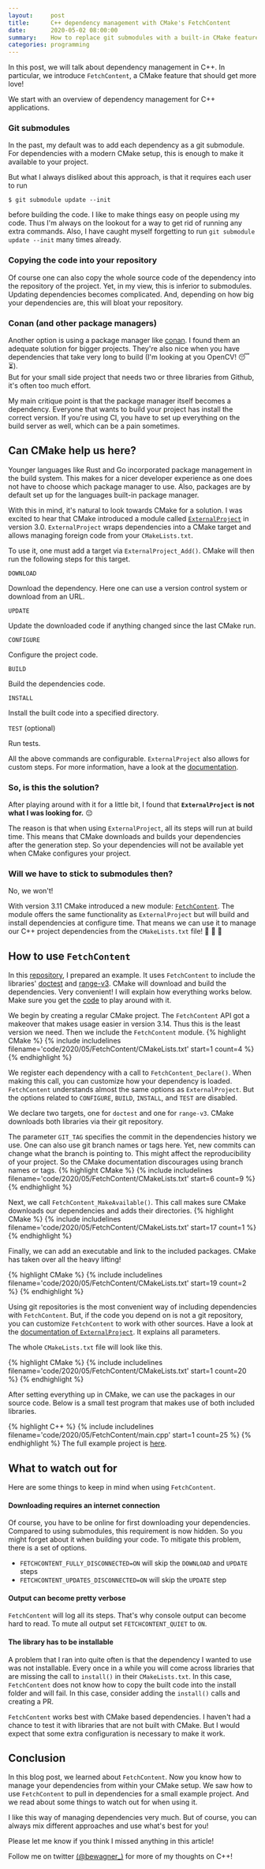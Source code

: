 ```yaml
---
layout:     post
title:      C++ dependency management with CMake's FetchContent
date:       2020-05-02 08:00:00
summary:    How to replace git submodules with a built-in CMake feature
categories: programming
---
```

In this post, we will talk about dependency management in C++. In particular, we introduce `FetchContent`, a CMake feature that should get more love! 

We start with an overview of dependency management for C++ applications.

### Git submodules

In the past, my default was to add each dependency as a git submodule.
For dependencies with a modern CMake setup, this is enough to make it available to your project. 

But what I always disliked about this approach, is that it requires each user to run 
```
$ git submodule update --init
``` 
before building the code. I like to make things easy on people using my code. Thus I'm always on the lookout for a way to get rid of running any extra commands. Also, I have caught myself forgetting to run `git submodule update --init` many times already. 

### Copying the code into your repository
Of course one can also copy the whole source code of the dependency into the repository of the project. Yet, in my view, this is inferior to submodules. Updating dependencies becomes complicated. And, depending on how big your dependencies are, this will bloat your repository.  

### Conan (and other package managers)

Another option is using a package manager like [conan](https://conan.io/).
I found them an adequate solution for bigger projects. They're also nice when you have dependencies that take very long to build (I'm looking at you OpenCV! :sleeping::hourglass_flowing_sand:).  
But for your small side project that needs two or three libraries from Github, it's often too much effort.

My main critique point is that the package manager itself becomes a dependency. Everyone that wants to build your project has install the correct version. If you're using CI, you have to set up everything on the build server as well, which can be a pain sometimes.  

## Can CMake help us here? 
Younger languages like Rust and Go incorporated package management in the build system.
This makes for a nicer developer experience as one does not have to choose which package manager to use. Also, packages are by default set up for the languages built-in package manager. 

With this in mind, it's natural to look towards CMake for a solution. I was excited to hear that CMake introduced a module called [`ExternalProject`](https://cmake.org/cmake/help/latest/module/ExternalProject.html) in version 3.0. `ExternalProject` wraps dependencies into a CMake target and allows managing foreign code from your `CMakeLists.txt`.

To use it, one must add a target via `ExternalProject_Add()`. CMake will then run the following steps for this target. 

`DOWNLOAD` 

Download the dependency. Here one can use a version control system or download from an URL.

`UPDATE` 

Update the downloaded code if anything changed since the last CMake run.

`CONFIGURE` 

Configure the project code.

`BUILD` 

Build the dependencies code.

`INSTALL`

Install the built code into a specified directory.

`TEST` (optional)

Run tests. 

All the above commands are configurable. 
`ExternalProject` also allows for custom steps.
For more information, have a look at the [documentation](https://cmake.org/cmake/help/latest/module/ExternalProject.html#module:ExternalProject).

### So, is this the solution?

After playing around with it for a little bit, I found that **`ExternalProject` is not what I was looking for.** :pensive:

The reason is that when using `ExternalProject`, all its steps will run at build time.
This means that CMake downloads and builds your dependencies after the generation step.
So your dependencies will not be available yet when CMake configures your project.


### Will we have to stick to submodules then?

No, we won't!

With version 3.11 CMake introduced a new module: [`FetchContent`](https://cmake.org/cmake/help/latest/module/FetchContent.html).
The module offers the same functionality as `ExternalProject` but will build and install dependencies at configure time. 
That means we can use it to manage our C++ project dependencies from the `CMakeLists.txt` file! :tada: :tada: :tada:


## How to use `FetchContent`

In this [repository](https://github.com/bewagner/fetchContent_example), I prepared an example. It uses `FetchContent` to include the libraries' [doctest](https://github.com/onqtam/doctest) and [range-v3](https://github.com/ericniebler/range-v3).
CMake will download and build the dependencies.
Very convenient!
I will explain how everything works below. Make sure you get the [code](https://github.com/bewagner/fetchContent_example) to play around with it. 

We begin by creating a regular CMake project.
The `FetchContent` API got a makeover that makes usage easier in version 3.14.
Thus this is the least version we need.
Then we include the `FetchContent` module.
{% highlight CMake %}
{% include includelines filename='code/2020/05/FetchContent/CMakeLists.txt' start=1 count=4 %}
{% endhighlight %}


We register each dependency with a call to `FetchContent_Declare()`. 
When making this call, you can customize how your dependency is loaded.
`FetchContent` understands almost the same options as `ExternalProject`. 
But the options related to `CONFIGURE`, `BUILD`, `INSTALL`, and `TEST` are disabled. 

We declare two targets, one for `doctest` and one for `range-v3`.
CMake downloads both libraries via their git repository. 

The parameter `GIT_TAG` specifies the commit in the dependencies history we use. 
One can also use git branch names or tags here. 
Yet, new commits can change what the branch is pointing to. This might affect the reproducibility of your project.
So the CMake documentation discourages using branch names or tags.
{% highlight CMake %}
{% include includelines filename='code/2020/05/FetchContent/CMakeLists.txt' start=6 count=9 %}
{% endhighlight %}

Next, we call `FetchContent_MakeAvailable()`. 
This call makes sure CMake downloads our dependencies and adds their directories. 
{% highlight CMake %}
{% include includelines filename='code/2020/05/FetchContent/CMakeLists.txt' start=17 count=1 %}
{% endhighlight %}

Finally, we can add an executable and link to the included packages. 
CMake has taken over all the heavy lifting!

{% highlight CMake %}
{% include includelines filename='code/2020/05/FetchContent/CMakeLists.txt' start=19 count=2 %}
{% endhighlight %}

Using git repositories is the most convenient way of including dependencies with `FetchContent`. 
But, if the code you depend on is not a git repository, you can customize `FetchContent` to work with other sources. 
Have a look at the [documentation of `ExternalProject`](https://cmake.org/cmake/help/latest/module/ExternalProject.html#module:ExternalProject).
It explains all parameters.


The whole `CMakeLists.txt` file will look like this.

{% highlight CMake %}
{% include includelines filename='code/2020/05/FetchContent/CMakeLists.txt' start=1 count=20 %}
{% endhighlight %}

After setting everything up in CMake, we can use the packages in our source code. 
Below is a small test program that makes use of both included libraries.

{% highlight C++ %}
{% include includelines filename='code/2020/05/FetchContent/main.cpp' start=1 count=25 %}
{% endhighlight %}
The full example project is [here](https://github.com/bewagner/fetchContent_example).

## What to watch out for
Here are some things to keep in mind when using `FetchContent`.

#### Downloading requires an internet connection
Of course, you have to be online for first downloading your dependencies. Compared to using submodules, this requirement is now hidden. So you might forget about it when building your code. 
To mitigate this problem, there is a set of options.
- `FETCHCONTENT_FULLY_DISCONNECTED=ON` will skip the `DOWNLOAD` and `UPDATE` steps 
- `FETCHCONTENT_UPDATES_DISCONNECTED=ON` will skip the `UPDATE` step

#### Output can become pretty verbose
`FetchContent` will log all its steps.
That's why console output can become hard to read. 
To mute all output set `FETCHCONTENT_QUIET` to `ON`.

#### The library has to be installable
A problem that I ran into quite often is that the dependency I wanted to use was not installable. Every once in a while you will come across libraries that are missing the call to `install()` in their `CMakeLists.txt`. In this case, `FetchContent` does not know how to copy the built code into the install folder and will fail. In this case, consider adding the `install()` calls and creating a PR.

`FetchContent` works best with CMake based dependencies. I haven't had a chance to test it with libraries that are not built with CMake. But I would expect that some extra configuration is necessary to make it work. 

## Conclusion

In this blog post, we learned about `FetchContent`.
Now you know how to manage your dependencies from within your CMake setup. 
We saw how to use `FetchContent` to pull in dependencies for a small example project. 
And we read about some things to watch out for when using it. 

I like this way of managing dependencies very much.
But of course, you can always mix different approaches and use what's best for you!

Please let me know if you think I missed anything in this article!

Follow me on twitter [(@bewagner_)](https://twitter.com/bewagner_) for more of my thoughts on C++!




